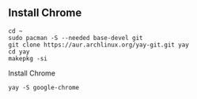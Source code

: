 ## Install Chrome

```
cd ~
sudo pacman -S --needed base-devel git
git clone https://aur.archlinux.org/yay-git.git yay
cd yay
makepkg -si
```

Install Chrome

```
yay -S google-chrome
```
